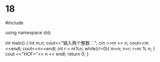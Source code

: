 # 18
#include <iostream>

using namespace std;

int main() {
    int m,n;
    cout<<"输入两个整数：";
    cin >>m >> n;
    cout<<m <<endl;
    cout<<n<<endl;
    int r = m%n;
    while(r!=0){
        m=n;
        n=r;
        r=m % n;
    }
    cout <<"HCF="<< n << endl;
    return 0;
}
